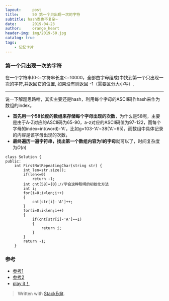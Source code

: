 ```yaml
---
layout:     post
title:      50 第一个只出现一次的字符
subtitle: hash表也不复杂~
date:       2019-04-23
author:     orange_heart
header-img: img/2019-50.jpg
catalog: true
tags:
    - 记忆卡片
---
```


###   第一个只出现一次的字符
在一个字符串(0<=字符串长度<=10000，全部由字母组成)中找到第一个只出现一次的字符,并返回它的位置, 如果没有则返回 -1（需要区分大小写）.

------
说一下解题思路哈，其实主要还是hash，利用每个字母的ASCII码作hash来作为数组的index。
- **首先用一个58长度的数组来存储每个字母出现的次数**，为什么是58呢，主要是由于A-Z对应的ASCII码为65-90，a-z对应的ASCII码值为97-122，而每个字母的index=int(word)-'A'，比如g=103-'A'=38('A'=65)，而数组中具体记录的内容是该字母出现的次数，
- **最终遍历一遍字符串，找出第一个数组内容为1的字母**就可以了，时间复杂度为$O(n)$

```objk
class Solution {
public:
    int FirstNotRepeatingChar(string str) {
        int len=str.size();
        if(len<=0)
            return -1;
        int cnt[58]={0};//学会这种聪明的初始化方法
        int i;
        for(i=0;i<len;i++)
        {
            cnt[str[i]-'A']++;
        }
        for(i=0;i<len;i++)
        {
            if(cnt[str[i]-'A']==1)
            {
                return i;
            }
        }
        return -1;
    }
```
### 参考

- [参考1](https://github.com/zhedahht/CodingInterviewChinese2)
- [参考2](https://github.com/gatieme/CodingInterviews)
- [play it！](https://www.nowcoder.com/practice/1c82e8cf713b4bbeb2a5b31cf5b0417c?tpId=13&tqId=11187&tPage=2&rp=3&ru=/ta/coding-interviews&qru=/ta/coding-interviews/question-ranking)




> Written with [StackEdit](https://stackedit.io/).

<head>
    <script src="https://cdn.mathjax.org/mathjax/latest/MathJax.js?config=TeX-AMS-MML_HTMLorMML" type="text/javascript"></script>
    <script type="text/x-mathjax-config">
        MathJax.Hub.Config({
            tex2jax: {
            skipTags: ['script', 'noscript', 'style', 'textarea', 'pre'],
            inlineMath: [['$','$']]
            }
        });
    </script>
</head>
<!--stackedit_data:
eyJoaXN0b3J5IjpbLTE3MDM5NTA5NjIsMTg5ODM4ODc1MSw1MT
A3ODEwNCwtMTUwNTMyNzgwMF19
-->